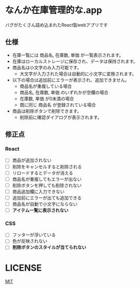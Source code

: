 # なんか在庫管理的な.app
バグがたくさん詰め込まれたReact製webアプリです

## 仕様
- 在庫一覧には 商品名, 在庫数, 単価 が一覧表示されます。
- 在庫はローカルストレージに保存され、データは保持されます。
- 商品名は小文字のみ入力可能です。
  - 大文字が入力された場合は自動的に小文字に変換されます。
- 以下の場合は追加前にエラーが表示され、追加できません。
  - 商品名が重複している場合
  - 商品名, 在庫数, 単価 のいずれかが空欄の場合
  - 在庫数, 単価 が0未満の場合
  - 既に同じ 商品名 が登録されている場合
- 商品は削除ボタンで削除できます。
  - 削除前に確認ダイアログが表示されます。

## 修正点
### React
- [ ] 商品が追加されない
- [ ] 削除をキャンセルすると削除される
- [ ] リロードするとデータが消える
- [ ] 商品名が重複してもエラーが出ない
- [ ] 削除ボタンを押しても削除されない
- [ ] 商品追加欄に入力できない
- [ ] 追加前にエラーが出ても追加できる
- [ ] 商品名が自動で小文字にならない
- [ ] **アイテム一覧に表示されない**

### CSS
- [ ] フッターが浮いている
- [ ] 色が反映されない
- [ ] **削除ボタンのスタイルが当てられない**

# LICENSE
[MIT](./LICENSE)
